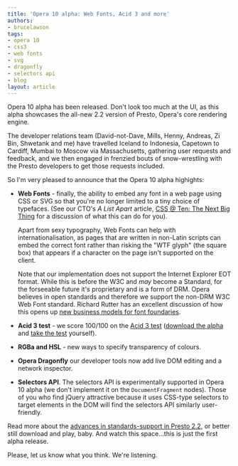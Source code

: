 ```yaml
---
title: 'Opera 10 alpha: Web Fonts, Acid 3 and more'
authors:
- brucelawson
tags:
- opera 10
- css3
- web fonts
- svg
- dragonfly
- selectors api
- blog
layout: article
---
```

<p>Opera 10 alpha has been released. Don&#39;t look too much at the <abbr>UI</abbr>, as this alpha   showcases the all-new  2.2 version of Presto, Opera&#39;s  core rendering engine.</p>

<p>The developer relations team (David-not-Dave, Mills, Henny, Andreas, Zi Bin, Shwetank and me) have travelled Iceland to Indonesia, Capetown to Cardiff, Mumbai to Moscow via Massachusetts, gathering user requests and feedback, and we then engaged in frenzied bouts of snow-wrestling with the Presto developers to get those requests included.</p>

<p> So I&#39;m very pleased to announce that the Opera 10 alpha highights:</p>
<ul>
<li><p><strong>Web Fonts</strong> - finally, the ability to embed any font in a web page using <abbr>CSS</abbr> or <abbr>SVG</abbr> so that you&#39;re no longer limited to a tiny choice of typefaces. (See our <abbr>CTO</abbr>&#39;s <cite>A List Apart</cite> article, <a href="http://www.alistapart.com/articles/cssatten">CSS @ Ten: The Next Big Thing</a> for a discussion of what this can do for you).</p><p>Apart from sexy typography, Web Fonts can help with internationalisation, as pages that are written in non-Latin scripts can embed the correct font  rather than risking the &quot;<abbr>WTF</abbr> glyph&quot; (the square box) that appears if a character on the page isn&#39;t supported on the client.</p><p>Note that our implementation does not support the Internet Explorer <abbr>EOT</abbr> format. While this is before the <abbr>W3C</abbr> and <em>may</em> become a Standard, for the forseeable future  it&#39;s proprietary and is a form of <abbr>DRM</abbr>.  Opera believes in open standards and therefore we support the non-<abbr>DRM</abbr> <abbr>W3C</abbr> Web Font standard. Richard Rutter has an excellent discussion of how this opens up <a href="http://clagnut.com/blog/2166/">new business models for font foundaries</a>. </p></li>
<li><strong>Acid 3 test</strong> - we score 100/100 on the <a href="http://en.wikipedia.org/wiki/Acid3">Acid 3 test</a> (<a href="http://www.opera.com/browser/next">download the alpha</a> and <a href="http://acid3.acidtests.org/">take the test</a> yourself).</li>
<li><p><strong>RGBa and HSL</strong> - new ways to specify transparency of colours.</p></li>
<li><p><strong>Opera Dragonfly</strong> our developer tools now add live <abbr>DOM</abbr> editing and a network inspector.</p></li>
<li><p><strong>Selectors <abbr>API</abbr></strong>. The selectors <abbr>API</abbr> is experimentally supported in Opera 10 alpha (we don&#39;t implement it on the <code>DocumentFragment</code> nodes). Those of you who find jQuery attractive because it uses <abbr>CSS</abbr>-type selectors to target elements in the <abbr>DOM</abbr> will find the selectors <abbr>API</abbr> similarly user-friendly.</p></li>

</ul>

<p>Read more about the <a href="http://dev.opera.com/articles/view/presto-2-2-and-opera-10-a-first-look/">advances in standards-support in Presto 2.2</a>, or better still download and play, baby. And watch this space…this is just the first alpha release.</p>
<p>Please, let us know what you think. We&#39;re listening.</p>
